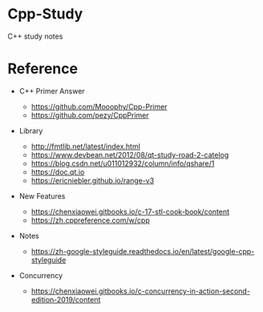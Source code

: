 # Cpp-Study
C++ study notes

# Reference
* C++ Primer Answer
  * https://github.com/Mooophy/Cpp-Primer
  * https://github.com/pezy/CppPrimer

* Library
  * http://fmtlib.net/latest/index.html
  * https://www.devbean.net/2012/08/qt-study-road-2-catelog
  * https://blog.csdn.net/u011012932/column/info/qshare/1
  * https://doc.qt.io
  * https://ericniebler.github.io/range-v3
  
* New Features
  * https://chenxiaowei.gitbooks.io/c-17-stl-cook-book/content
  * https://zh.cppreference.com/w/cpp
  
* Notes
  * https://zh-google-styleguide.readthedocs.io/en/latest/google-cpp-styleguide
  
* Concurrency
  * https://chenxiaowei.gitbooks.io/c-concurrency-in-action-second-edition-2019/content
  